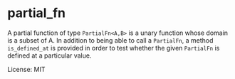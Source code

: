 # partial_fn

A partial function of type `PartialFn<A,B>` is a unary function whose domain is a subset of A.
In addition to being able to call a `PartialFn`, a method `is_defined_at` is provided in
order to test whether the given `PartialFn` is defined at a particular value.

License: MIT
